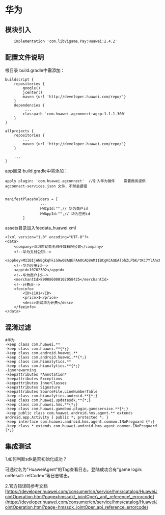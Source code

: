 # 华为

## 模块引入

```text
    implementation 'com.libVigame.Pay:Huawei:2.4.2'
```

## 配置文件说明

根目录 build.gradle中需添加：

```text
buildscript {
    repositories {
        google()
        jcenter()
        maven {url 'http://developer.huawei.com/repo/'}
    }
    dependencies {
         ...
        classpath 'com.huawei.agconnect:agcp:1.1.1.300'    
    }
}

allprojects {
    repositories {
        ...
        maven {url 'http://developer.huawei.com/repo/'}
    }

    ...
}
```

app目录 build.gradle中需添加：

```text
apply plugin: 'com.huawei.agconnect'  //引入华为插件    需要商务提供 agconnect-services.json 文件，不然会报错


manifestPlaceholders = [
                ...
                HWCpId:"",// 华为商户id
                HWAppId:"",// 华为应用id
        ]
```

assets目录加入feedata\_huawei.xml

```text
<?xml version="1.0" encoding="UTF-8"?>
<data>
    <company>深圳市动能无线传媒有限公司</company>
    <!--华为支付公钥-->
    <appkey>MIIBIjANBgkqhkiG9w0BAQEFAAOCAQ8AMIIBCgKCAQEAlohZLPbK/tKC7YlAhc81gV2pNEap1Odty3C+10FMyCrzb5PdCc6rSXboNhJTK6UdskAI3GADkcpDE7aohlxkQCOPChTTXQ5b6P712WyR0unORLod3bkJ6i/RluuW9QhycdR7k2zLgbYlCL35on3L7SJDJxJ1IwcTSZc0EkhmGifTV/5+ubAt/RtiCBtm7O8Q7hmWqSSXE+uFi+MlE8Y0KzkdWh3VTsb1928R7MIAVou1ob4i3eKcSQH6ieWId9+Cqk0u4zfXr6zYjv/CmJCGV2HFHP8I3WdDGd9Q7loyYm+eyQsN5DwOw0e1CvVKgSrB5TOBY4i8eaSng9HH4krlAwIDAQAB</appkey>
    <!--华为应用id-->
    <appid>10762302</appid>
    <!--华为商户id-->
    <merchantId>890086000102058425</merchantId>
    <!--计费点-->
    <feeinfo>
        <ID>1101</ID>
        <price>1</price>
        <desc>测试华为计费</desc>
    </feeinfo>
</data>
```

## 混淆过滤

```text
#华为
-keep class com.huawei.**
-keep class com.huawei.**{*;}
-keep class com.android.huawei.**
-keep class com.android.huawei.**{*;}
-keep class com.hianalytics.**
-keep class com.hianalytics.**{*;}
-ignorewarning
-keepattributes *Annotation*
-keepattributes Exceptions
-keepattributes InnerClasses
-keepattributes Signature
-keepattributes SourceFile,LineNumberTable
-keep class com.hianalytics.android.**{*;}
-keep class com.huawei.updatesdk.**{*;}
-keep class com.huawei.hms.**{*;}
-keep class com.huawei.gamebox.plugin.gameservice.**{*;}
-keep public class com.huawei.android.hms.agent.** extends android.app.Activity { public *; protected *; }
-keep interface com.huawei.android.hms.agent.common.INoProguard {*;}
-keep class * extends com.huawei.android.hms.agent.common.INoProguard {*;}
```

## 集成测试

1.如何判断sdk是否初始化成功？

可通过名为"HuaweiAgent"的Tag查看日志，登陆成功会有“game login: onResult: retCode=”等日志输出。

2.官方错误码参考文档 [https://developer.huawei.com/consumer/cn/service/hms/catalog/HuaweiJointOperation.html?page=hmssdk\_jointOper\_api\_reference\_errorcode](https://developer.huawei.com/consumer/cn/service/hms/catalog/HuaweiJointOperation.html?page=hmssdk_jointOper_api_reference_errorcode)


